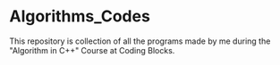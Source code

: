 # Algorithms_Codes
This repository is collection of all the programs made by me during the "Algorithm in C++" Course at Coding Blocks.
